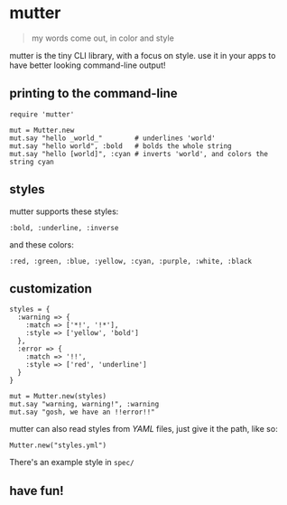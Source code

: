 mutter
======

> my words come out, 
  > in color and style

mutter is the tiny CLI library, with a focus on style.
use it in your apps to have better looking command-line output!

printing to the command-line
----------------------------

    require 'mutter'

    mut = Mutter.new
    mut.say "hello _world_"        # underlines 'world'
    mut.say "hello world", :bold   # bolds the whole string
    mut.say "hello [world]", :cyan # inverts 'world', and colors the string cyan

styles
------
mutter supports these styles:

    :bold, :underline, :inverse

and these colors:

    :red, :green, :blue, :yellow, :cyan, :purple, :white, :black

customization
-------------

    styles = {
      :warning => {
        :match => ['*!', '!*'],
        :style => ['yellow', 'bold']
      },
      :error => {
        :match => '!!',
        :style => ['red', 'underline']
      }
    }
    
    mut = Mutter.new(styles)
    mut.say "warning, warning!", :warning
    mut.say "gosh, we have an !!error!!"

mutter can also read styles from _YAML_ files, just give it the path, like so:

    Mutter.new("styles.yml")

There's an example style in `spec/`

have fun!
---------